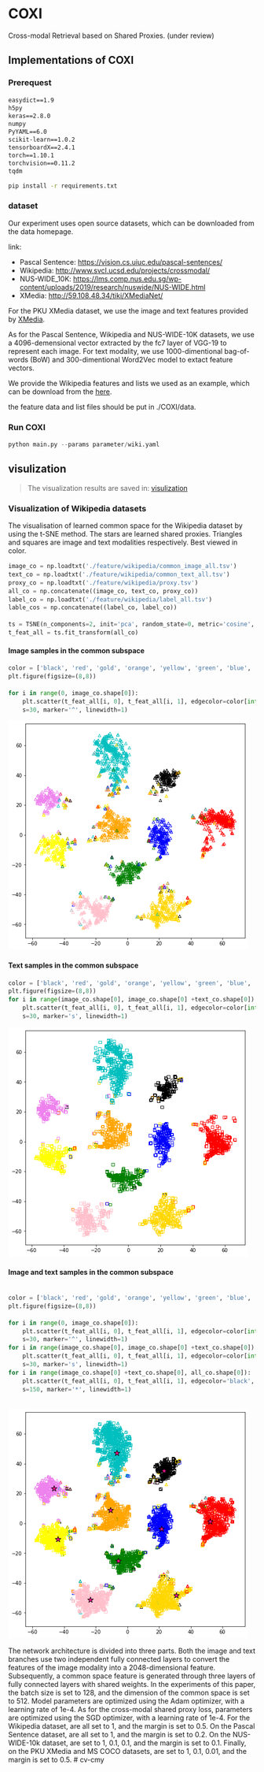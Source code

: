 # COXI
Cross-modal Retrieval based on Shared Proxies. (under review) 

## Implementations of COXI

### Prerequest

```
easydict==1.9
h5py
keras==2.8.0
numpy
PyYAML==6.0
scikit-learn==1.0.2
tensorboardX==2.4.1
torch==1.10.1
torchvision==0.11.2
tqdm
```

```bash
pip install -r requirements.txt
```

### dataset

Our experiment uses open source datasets, which can be downloaded from the data homepage.

link:

- Pascal Sentence: https://vision.cs.uiuc.edu/pascal-sentences/
- Wikipedia: http://www.svcl.ucsd.edu/projects/crossmodal/
- NUS-WIDE_10K: https://lms.comp.nus.edu.sg/wp-content/uploads/2019/research/nuswide/NUS-WIDE.html
- XMedia: http://59.108.48.34/tiki/XMediaNet/

For the PKU XMedia dataset, we use the image and text features provided by [XMedia](http://59.108.48.34/tiki/XMediaNet/). 

As for the Pascal Sentence, Wikipedia and NUS-WIDE-10K datasets, we use a 4096-demensional vector extracted by the fc7 layer of VGG-19 to represent each image. For text modality, we use 1000-dimentional bag-of-words (BoW) and 300-dimentional Word2Vec model to extact feature vectors.

We provide the Wikipedia features and lists we used as an example, which can be download from the [here](https://drive.google.com/file/d/1Kf-ew-XHx-48upMBtG6JgnCbkApMibD0/view?usp=sharingAll).

 the feature data and list files should be put in ./COXI/data.

### Run COXI

```python
python main.py --params parameter/wiki.yaml
```

## visulization 
> The visualization results are saved in: [visulization](https://github.com/LigangZheng/COXI/tree/main/visulization)

### Visualization of Wikipedia datasets

The visualisation of learned common space for the Wikipedia dataset by using the t-SNE method. The stars are learned shared proxies. Triangles and squares are image and text modalities respectively. Best viewed in color.


```python
image_co = np.loadtxt('./feature/wikipedia/common_image_all.tsv')
text_co = np.loadtxt('./feature/wikipedia/common_text_all.tsv')
proxy_co = np.loadtxt('./feature/wikipedia/proxy.tsv')
all_co = np.concatenate((image_co, text_co, proxy_co))
label_co = np.loadtxt('./feature/wikipedia/label_all.tsv')
lable_cos = np.concatenate((label_co, label_co))

ts = TSNE(n_components=2, init='pca', random_state=0, metric='cosine', early_exaggeration=50)
t_feat_all = ts.fit_transform(all_co)
```

#### Image samples in the common subspace


```python
color = ['black', 'red', 'gold', 'orange', 'yellow', 'green', 'blue', 'violet', 'pink', 'c']
plt.figure(figsize=(8,8))

for i in range(0, image_co.shape[0]):   
    plt.scatter(t_feat_all[i, 0], t_feat_all[i, 1], edgecolor=color[int(lable_cos[i])], c='none', 
    s=30, marker='^', linewidth=1)
```


![png](visulization/pic/output_4_0.png)
    

#### Text samples in the common subspace


```python
color = ['black', 'red', 'gold', 'orange', 'yellow', 'green', 'blue', 'violet', 'pink', 'c']
plt.figure(figsize=(8,8))
for i in range(image_co.shape[0], image_co.shape[0] +text_co.shape[0]):   
    plt.scatter(t_feat_all[i, 0], t_feat_all[i, 1], edgecolor=color[int(lable_cos[i])], c='none', 
    s=30, marker='s', linewidth=1)
```


![png](visulization/pic/output_6_0.png)
    

#### Image and text samples in the common subspace


```python

color = ['black', 'red', 'gold', 'orange', 'yellow', 'green', 'blue', 'violet', 'pink', 'c']
plt.figure(figsize=(8,8))

for i in range(0, image_co.shape[0]):   
    plt.scatter(t_feat_all[i, 0], t_feat_all[i, 1], edgecolor=color[int(lable_cos[i])], c='none', 
    s=30, marker='^', linewidth=1)
for i in range(image_co.shape[0], image_co.shape[0] +text_co.shape[0]):   
    plt.scatter(t_feat_all[i, 0], t_feat_all[i, 1], edgecolor=color[int(lable_cos[i])], c='none', 
    s=30, marker='s', linewidth=1)
for i in range(image_co.shape[0] +text_co.shape[0], all_co.shape[0]):   
    plt.scatter(t_feat_all[i, 0], t_feat_all[i, 1], edgecolor='black', c='deeppink', 
    s=150, marker='*', linewidth=1)
```


​    
![png](visulization/pic/output_8_0.png)
​    

The network architecture is divided into three parts. Both the image and text branches use two independent fully connected layers to convert the features of the image modality into a 2048-dimensional feature. Subsequently, a common space feature is generated through three layers of fully connected layers with shared weights.
In the experiments of this paper, the batch size is set to 128, and the dimension of the common space is set to 512. Model parameters are optimized using the Adam optimizer, with a learning rate of 1e-4. As for the cross-modal shared proxy loss, parameters are optimized using the SGD optimizer, with a learning rate of 1e-4.
For the Wikipedia dataset, are all set to 1, and the margin is set to 0.5. On the Pascal Sentence dataset, are all set to 1, and the margin is set to 0.2. On the NUS-WIDE-10k dataset, are set to 1, 0.1, 0.1, and the margin is set to 0.1. Finally, on the PKU XMedia and MS COCO datasets, are set to 1, 0.1, 0.01, and the margin is set to 0.5.
#   c v - c m y 
 
 